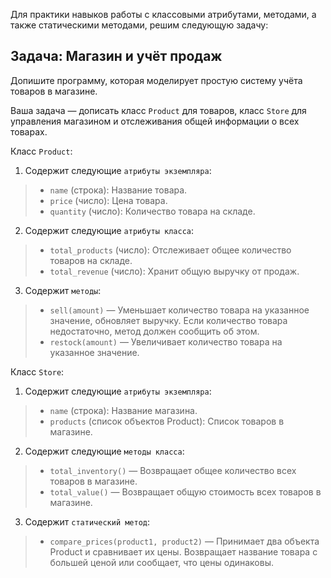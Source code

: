 Для практики навыков работы с классовыми атрибутами, методами, а также статическими методами, решим следующую задачу:

## Задача: Магазин и учёт продаж

Допишите программу, которая моделирует простую систему учёта товаров в магазине. 

Ваша задача — дописать класс `Product` для товаров, класс `Store` для управления магазином 
и отслеживания общей информации о всех товарах.

Класс `Product`:

1. Содержит следующие `атрибуты экземпляра`:
> * `name` (строка): Название товара.
> * `price` (число): Цена товара.
> * `quantity` (число): Количество товара на складе.

2. Содержит следующие `атрибуты класса`:
> * `total_products` (число): Отслеживает общее количество товаров на складе.
> * `total_revenue` (число): Хранит общую выручку от продаж.

3. Содержит `методы`:
> * `sell(amount)` — Уменьшает количество товара на указанное значение, обновляет выручку. Если количество товара недостаточно, метод должен сообщить об этом.
> * `restock(amount)` — Увеличивает количество товара на указанное значение.

Класс `Store`:

1. Содержит следующие `атрибуты экземпляра`:
> * `name` (строка): Название магазина.
> * `products` (список объектов Product): Список товаров в магазине.

2. Содержит следующие `методы класса`:
> * `total_inventory()` — Возвращает общее количество всех товаров в магазине.
> * `total_value()` — Возвращает общую стоимость всех товаров в магазине.

3. Содержит `статический метод`:
> * `compare_prices(product1, product2)` — Принимает два объекта Product и сравнивает их цены. Возвращает название товара с большей ценой или сообщает, что цены одинаковы.
